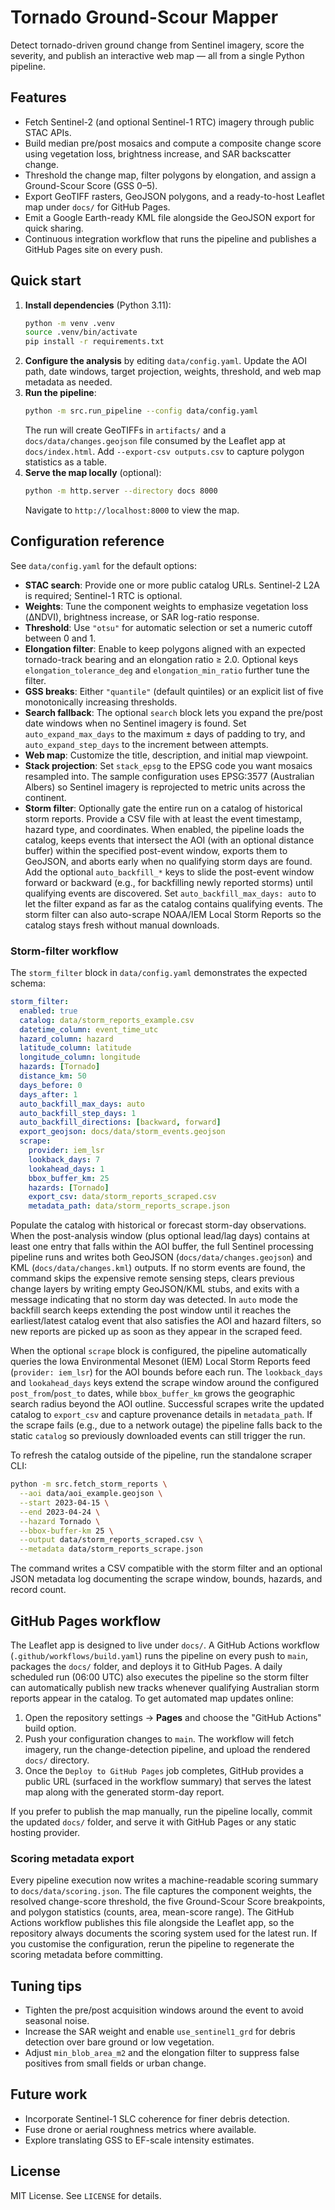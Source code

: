 # Tornado Ground-Scour Mapper

Detect tornado-driven ground change from Sentinel imagery, score the severity, and publish an interactive web map — all from a single Python pipeline.

## Features
- Fetch Sentinel-2 (and optional Sentinel-1 RTC) imagery through public STAC APIs.
- Build median pre/post mosaics and compute a composite change score using vegetation loss, brightness increase, and SAR backscatter change.
- Threshold the change map, filter polygons by elongation, and assign a Ground-Scour Score (GSS 0–5).
- Export GeoTIFF rasters, GeoJSON polygons, and a ready-to-host Leaflet map under `docs/` for GitHub Pages.
- Emit a Google Earth-ready KML file alongside the GeoJSON export for quick sharing.
- Continuous integration workflow that runs the pipeline and publishes a GitHub Pages site on every push.

## Quick start
1. **Install dependencies** (Python 3.11):
   ```bash
   python -m venv .venv
   source .venv/bin/activate
   pip install -r requirements.txt
   ```
2. **Configure the analysis** by editing `data/config.yaml`. Update the AOI path, date windows, target projection, weights, threshold, and web map metadata as needed.
3. **Run the pipeline**:
   ```bash
   python -m src.run_pipeline --config data/config.yaml
   ```
   The run will create GeoTIFFs in `artifacts/` and a `docs/data/changes.geojson` file consumed by the Leaflet app at `docs/index.html`.
   Add `--export-csv outputs.csv` to capture polygon statistics as a table.
4. **Serve the map locally** (optional):
   ```bash
   python -m http.server --directory docs 8000
   ```
   Navigate to `http://localhost:8000` to view the map.

## Configuration reference
See `data/config.yaml` for the default options:
- **STAC search**: Provide one or more public catalog URLs. Sentinel-2 L2A is required; Sentinel-1 RTC is optional.
- **Weights**: Tune the component weights to emphasize vegetation loss (ΔNDVI), brightness increase, or SAR log-ratio response.
- **Threshold**: Use `"otsu"` for automatic selection or set a numeric cutoff between 0 and 1.
- **Elongation filter**: Enable to keep polygons aligned with an expected tornado-track bearing and an elongation ratio ≥ 2.0. Optional keys `elongation_tolerance_deg` and `elongation_min_ratio` further tune the filter.
- **GSS breaks**: Either `"quantile"` (default quintiles) or an explicit list of five monotonically increasing thresholds.
- **Search fallback**: The optional `search` block lets you expand the pre/post date windows when no Sentinel imagery is found. Set `auto_expand_max_days` to the maximum ± days of padding to try, and `auto_expand_step_days` to the increment between attempts.
- **Web map**: Customize the title, description, and initial map viewpoint.
- **Stack projection**: Set `stack_epsg` to the EPSG code you want mosaics resampled into. The sample configuration uses EPSG:3577 (Australian Albers) so Sentinel imagery is reprojected to metric units across the continent.
- **Storm filter**: Optionally gate the entire run on a catalog of historical storm reports. Provide a CSV file with at least
  the event timestamp, hazard type, and coordinates. When enabled, the pipeline loads the catalog, keeps events that intersect
  the AOI (with an optional distance buffer) within the specified post-event window, exports them to GeoJSON, and aborts early
  when no qualifying storm days are found. Add the optional `auto_backfill_*` keys to slide the post-event window forward or
  backward (e.g., for backfilling newly reported storms) until qualifying events are discovered. Set
  `auto_backfill_max_days: auto` to let the filter expand as far as the catalog contains qualifying events. The storm filter can
  also auto-scrape NOAA/IEM Local Storm Reports so the catalog stays fresh without manual downloads.

### Storm-filter workflow

The `storm_filter` block in `data/config.yaml` demonstrates the expected schema:

```yaml
storm_filter:
  enabled: true
  catalog: data/storm_reports_example.csv
  datetime_column: event_time_utc
  hazard_column: hazard
  latitude_column: latitude
  longitude_column: longitude
  hazards: [Tornado]
  distance_km: 50
  days_before: 0
  days_after: 1
  auto_backfill_max_days: auto
  auto_backfill_step_days: 1
  auto_backfill_directions: [backward, forward]
  export_geojson: docs/data/storm_events.geojson
  scrape:
    provider: iem_lsr
    lookback_days: 7
    lookahead_days: 1
    bbox_buffer_km: 25
    hazards: [Tornado]
    export_csv: data/storm_reports_scraped.csv
    metadata_path: data/storm_reports_scrape.json
```

Populate the catalog with historical or forecast storm-day observations. When the post-analysis window (plus optional lead/lag
days) contains at least one entry that falls within the AOI buffer, the full Sentinel processing pipeline runs and writes both
GeoJSON (`docs/data/changes.geojson`) and KML (`docs/data/changes.kml`) outputs. If no storm events are found, the command
skips the expensive remote sensing steps, clears previous change layers by writing empty GeoJSON/KML stubs, and exits with a
message indicating that no storm day was detected. In `auto` mode the backfill search keeps extending the post window until it
reaches the earliest/latest catalog event that also satisfies the AOI and hazard filters, so new reports are picked up as soon
as they appear in the scraped feed.

When the optional `scrape` block is configured, the pipeline automatically queries the Iowa Environmental Mesonet (IEM) Local
Storm Reports feed (`provider: iem_lsr`) for the AOI bounds before each run. The `lookback_days` and `lookahead_days` keys
extend the scrape window around the configured `post_from`/`post_to` dates, while `bbox_buffer_km` grows the geographic search
radius beyond the AOI outline. Successful scrapes write the updated catalog to `export_csv` and capture provenance details in
`metadata_path`. If the scrape fails (e.g., due to a network outage) the pipeline falls back to the static `catalog` so
previously downloaded events can still trigger the run.

To refresh the catalog outside of the pipeline, run the standalone scraper CLI:

```bash
python -m src.fetch_storm_reports \
  --aoi data/aoi_example.geojson \
  --start 2023-04-15 \
  --end 2023-04-24 \
  --hazard Tornado \
  --bbox-buffer-km 25 \
  --output data/storm_reports_scraped.csv \
  --metadata data/storm_reports_scrape.json
```

The command writes a CSV compatible with the storm filter and an optional JSON metadata log documenting the scrape window,
bounds, hazards, and record count.

## GitHub Pages workflow

The Leaflet app is designed to live under `docs/`. A GitHub Actions workflow (`.github/workflows/build.yaml`) runs the pipeline on every push to `main`, packages the `docs/` folder, and deploys it to GitHub Pages. A daily scheduled run (06:00 UTC) also executes the pipeline so the storm filter can automatically publish new tracks whenever qualifying Australian storm reports appear in the catalog. To get automated map updates online:

1. Open the repository settings → **Pages** and choose the "GitHub Actions" build option.
2. Push your configuration changes to `main`. The workflow will fetch imagery, run the change-detection pipeline, and upload the rendered `docs/` directory.
3. Once the `Deploy to GitHub Pages` job completes, GitHub provides a public URL (surfaced in the workflow summary) that serves the latest map along with the generated storm-day report.

If you prefer to publish the map manually, run the pipeline locally, commit the updated `docs/` folder, and serve it with GitHub Pages or any static hosting provider.

### Scoring metadata export

Every pipeline execution now writes a machine-readable scoring summary to `docs/data/scoring.json`. The file captures the component weights, the resolved change-score threshold, the five Ground-Scour Score breakpoints, and polygon statistics (counts, area, mean-score range). The GitHub Actions workflow publishes this file alongside the Leaflet app, so the repository always documents the scoring system used for the latest run. If you customise the configuration, rerun the pipeline to regenerate the scoring metadata before committing.

## Tuning tips
- Tighten the pre/post acquisition windows around the event to avoid seasonal noise.
- Increase the SAR weight and enable `use_sentinel1_grd` for debris detection over bare ground or low vegetation.
- Adjust `min_blob_area_m2` and the elongation filter to suppress false positives from small fields or urban change.

## Future work
- Incorporate Sentinel-1 SLC coherence for finer debris detection.
- Fuse drone or aerial roughness metrics where available.
- Explore translating GSS to EF-scale intensity estimates.

## License
MIT License. See `LICENSE` for details.
